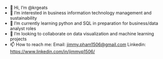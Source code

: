 - 👋 Hi, I’m @krgeats
- 👀 I’m interested in business information technology management and sustainability
- 🌱 I’m currently learning python and SQL in preparation for business/data analyst roles
- 💞️ I’m looking to collaborate on data visualization and  machine learning projects
- 📫 How to reach me:
  Email: jimmy.pham1506@gmail.com
  Linkedin: https://www.linkedin.com/in/jimmyp1506/

<!---
krgeats/krgeats is a ✨ special ✨ repository because its `README.md` (this file) appears on your GitHub profile.
You can click the Preview link to take a look at your changes.
--->
